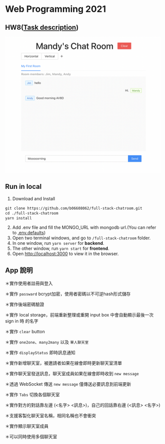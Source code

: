 # Web Programming 2021

## HW8([Task description](https://github.com/b06608062/full-stack-chatroom/blob/master/hw8.pdf))
![This is an image](https://github.com/b06608062/full-stack-chatroom/blob/master/demo_image/截圖%202022-03-25%20下午8.57.04.png)

## Run in local
1. Download and Install
```
git clone https://github.com/b06608062/full-stack-chatroom.git
cd ./full-stack-chatroom
yarn install
```
2. Add .env file and fill the MONGO_URL with mongodb url.(You can refer to [.env.defaults](https://github.com/b06608062/full-stack-chatroom/blob/master/backend/.env.defaults))
4. Open two terminal windows, and go to ```/full-stack-chatroom``` folder.
5. In one window, run ```yarn server``` for **backend**.
6. The other window, run ```yarn start``` for **frontend**.
7. Open [http://localhost:3000](http://localhost:3000) to view it in the browser.

## App 說明

＊實作使用者註冊與登入

＊實作 `passward` bcrypt加密，使用者密碼以不可逆hash形式儲存

＊實作後端密碼驗證

＊實作 local storage，前端重新整理或重開 input box 中會自動顯示最後一次 sign in 時
的名字

＊實作 `clear` button 

＊實作 `one2one`、`many2many` 以及 `單人聊天室`

＊實作 `displayStatus` 即時訊息通知

＊實作新增聊天室，被邀請者如果在線會即時更新聊天室清單

＊實作聊天室發送訊息，聊天室成員如果在線會即時收到 `new message`

＊透過 WebSocket 傳送 `new message` 僅傳送必要訊息到前端更新

＊實作 `Tabs` 切換各個聊天室

＊實作對方的對話靠左邊 (<名字> <訊息>)，自己的回話靠右邊 (<訊息> <名字>)

＊支援客製化聊天室名稱，相同名稱也不會衝突

＊實作顯示聊天室成員

＊可以同時使用多個聊天室



